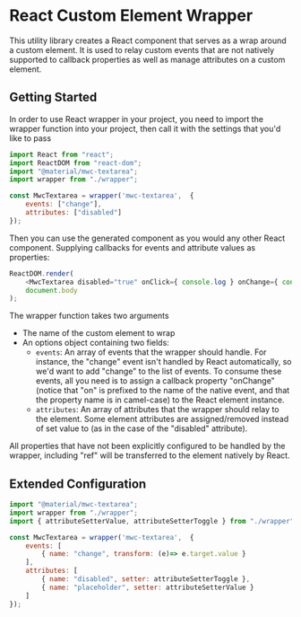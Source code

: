 # React Custom Element Wrapper

This utility library creates a React component that serves as a wrap around a custom element.
 It is used to relay custom events that are not natively supported to callback properties as well as manage attributes on a custom element.

## **Getting Started**

In order to use React wrapper in your project, you need to import the wrapper function into your project, then call it with the settings that you'd like to pass

```javascript
import React from "react";
import ReactDOM from "react-dom";
import "@material/mwc-textarea";
import wrapper from "./wrapper";

const MwcTextarea = wrapper('mwc-textarea',  {
    events: ["change"],
    attributes: ["disabled"]
});
```

Then you can use the generated component as you would any other React component. Supplying callbacks for events and attribute values as properties:

```javascript
ReactDOM.render(
    <MwcTextarea disabled="true" onClick={ console.log } onChange={ console.log } ref={ console.log } value="hello"></MwcTextarea>,
    document.body
);
```

The wrapper function takes two arguments
* The name of the custom element to wrap
* An options object containing two fields:
  * `events`: An array of events that the wrapper should handle. For instance, the "change" event isn't handled by React automatically, so we'd want to add "change" to the list of events. To consume these events, all you need is to assign a callback property "onChange" (notice that "on" is prefixed to the name of the native event, and that the property name is in camel-case) to the React element instance.
  * `attributes`: An array of attributes that the wrapper should relay to the element. Some element attributes are assigned/removed instead of set value to (as in the case of the "disabled" attribute).
  
All properties that have not been explicitly configured to be handled by the wrapper, including "ref" will be transferred to the element natively by React.

## Extended Configuration

```javascript
import "@material/mwc-textarea";
import wrapper from "./wrapper";
import { attributeSetterValue, attributeSetterToggle } from "./wrapper";

const MwcTextarea = wrapper('mwc-textarea',  {
    events: [
        { name: "change", transform: (e)=> e.target.value }
    ],
    attributes: [
        { name: "disabled", setter: attributeSetterToggle },
        { name: "placeholder", setter: attributeSetterValue }
    ]
});
```